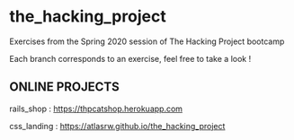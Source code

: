 # the_hacking_project
Exercises from the Spring 2020 session of The Hacking Project bootcamp

Each branch corresponds to an exercise, feel free to take a look !

## ONLINE PROJECTS
rails_shop : https://thpcatshop.herokuapp.com

css_landing : https://atlasrw.github.io/the_hacking_project
